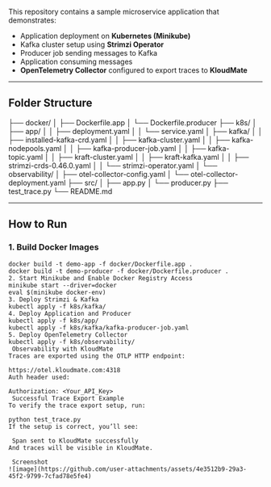 This repository contains a sample microservice application that demonstrates:
- Application deployment on **Kubernetes (Minikube)**
- Kafka cluster setup using **Strimzi Operator**
- Producer job sending messages to Kafka
- Application consuming messages
- **OpenTelemetry Collector** configured to export traces to **KloudMate**

---

## Folder Structure

├── docker/
│ ├── Dockerfile.app
│ └── Dockerfile.producer
├── k8s/ 
│ ├── app/ 
│ │ ├── deployment.yaml
│ │ └── service.yaml
│ ├── kafka/ 
│ │ ├── installed-kafka-crd.yaml
│ │ ├── kafka-cluster.yaml
│ │ ├── kafka-nodepools.yaml
│ │ ├── kafka-producer-job.yaml
│ │ ├── kafka-topic.yaml
│ │ ├── kraft-cluster.yaml
│ │ ├── kraft-kafka.yaml
│ │ ├── strimzi-crds-0.46.0.yaml
│ │ └── strimzi-operator.yaml
│ └── observability/ 
│ ├── otel-collector-config.yaml
│ └── otel-collector-deployment.yaml
├── src/ 
│ ├── app.py
│ └── producer.py
├── test_trace.py 
└── README.md


---

## How to Run

### 1. Build Docker Images
```
docker build -t demo-app -f docker/Dockerfile.app .
docker build -t demo-producer -f docker/Dockerfile.producer .
2. Start Minikube and Enable Docker Registry Access
minikube start --driver=docker
eval $(minikube docker-env)
3. Deploy Strimzi & Kafka
kubectl apply -f k8s/kafka/
4. Deploy Application and Producer
kubectl apply -f k8s/app/
kubectl apply -f k8s/kafka/kafka-producer-job.yaml
5. Deploy OpenTelemetry Collector
kubectl apply -f k8s/observability/
 Observability with KloudMate
Traces are exported using the OTLP HTTP endpoint:

https://otel.kloudmate.com:4318
Auth header used:

Authorization: <Your_API_Key>
 Successful Trace Export Example
To verify the trace export setup, run:

python test_trace.py
If the setup is correct, you’ll see:

 Span sent to KloudMate successfully
And traces will be visible in KloudMate.

 Screenshot
![image](https://github.com/user-attachments/assets/4e3512b9-29a3-45f2-9799-7cfad78e5fe4)
